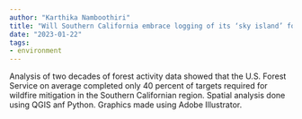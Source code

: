 ```yaml
---
author: "Karthika Namboothiri"
title: "Will Southern California embrace logging of its ‘sky island’ forests?"
date: "2023-01-22"
tags: 
- environment
---
```


Analysis of two decades of forest activity data showed that the U.S. Forest Service on average completed only 40 percent of targets required for wildfire mitigation in the Southern Californian region. Spatial analysis done using QGIS anf Python. Graphics made using Adobe Illustrator.
